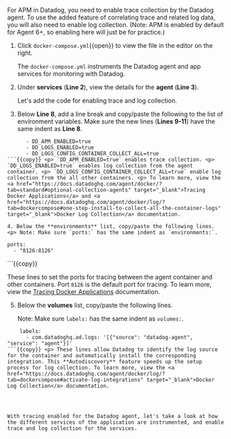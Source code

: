For APM in Datadog, you need to enable trace collection by the Datadog agent. To use the added feature of correlating trace and related log data, you will also need to enable log collection. (Note: APM is enabled by default for Agent 6+, so enabling here will just be for practice.) 

1.  Click `docker-compose.yml`{{open}} to view the file in the editor on the right. <p> The `docker-compose.yml` instruments the Datadog agent and app services for monitoring with Datadog.

2. Under **services** (**Line 2**), view the details for the **agent** (**Line 3**). <p> Let's add the code for enabling trace and log collection.

3. Below **Line 8**, add a line break and copy/paste the following to the list of environment variables. Make sure the new lines (**Lines 9-11**) have the same indent as **Line 8**.
```
      - DD_APM_ENABLED=true
      - DD_LOGS_ENABLED=true
      - DD_LOGS_CONFIG_CONTAINER_COLLECT_ALL=true
```{{copy}} <p> `DD_APM_ENABLED=true` enables trace collection. <p> `DD_LOGS_ENABLED=true` enables log collection from the agent container. <p> `DD_LOGS_CONFIG_CONTAINER_COLLECT_ALL=true` enable log collection from the all other containers. <p> To learn more, view the <a href="https://docs.datadoghq.com/agent/docker/?tab=standard#optional-collection-agents" target="_blank">Tracing Docker Applications</a> and <a href="https://docs.datadoghq.com/agent/docker/log/?tab=dockercompose#one-step-install-to-collect-all-the-container-logs" target="_blank">Docker Log Collection</a> documentation.

4. Below the **environments** list, copy/paste the following lines. <p> Note: Make sure `ports:` has the same indent as `environments:`. 
```
    ports:
      - "8126:8126"
```{{copy}} <p> These lines to set the ports for tracing between the agent container and other containers. Port `8126` is the default port for tracing. To learn more, view the <a href="https://docs.datadoghq.com/agent/docker/apm/?tab=java#tracing-from-the-host" target="_blank">Tracing Docker Applications</a> documentation. 

5. Below the **volumes** list, copy/paste the following lines. <p> Note: Make sure `labels:` has the same indent as `volumes:`. 
```
    labels:
      - com.datadoghq.ad.logs: '[{"source": "datadog-agent", "service": "agent"}]'
```{{copy}} <p> These lines allow Datadog to identify the log source for the container and automatically install the corresponding integration. This **Autodiscovery** feature speeds up the setup process for log collection. To learn more, view the <a href="https://docs.datadoghq.com/agent/docker/log/?tab=dockercompose#activate-log-integrations" target="_blank">Docker Log Collection</a> documentation. 




With tracing enabled for the Datadog agent, let's take a look at how the different services of the application are instrumented, and enable trace and log collection for the services.
